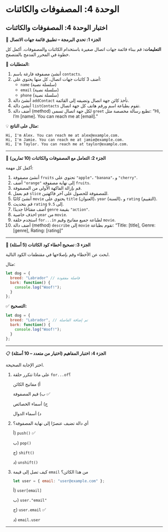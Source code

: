 # الوحدة 4: المصفوفات والكائنات

## اختبار الوحدة 4: المصفوفات والكائنات

📝 **الجزء 1: تحدي البرمجة – تطبيق قائمة جهات الاتصال**

**التعليمات:**
قم ببناء قائمة جهات اتصال صغيرة باستخدام الكائنات والمصفوفات. أكمل كل خطوة في المحرر المدمج بالمتصفح.

💼 **المتطلبات:**
1.  أنشئ مصفوفة فارغة باسم `contacts`.
2.  أضف 3 كائنات جهات اتصال، كل منها يحتوي على:
    * `name` (سلسلة نصية)
    * `email` (سلسلة نصية)
    * `phone` (سلسلة نصية)
3.  أنشئ دالة `addContact` تأخذ كائن جهة اتصال وتضيفه إلى القائمة.
4.  أنشئ دالة `listContacts` تقوم بطباعة اسم ورقم هاتف كل جهة اتصال.
5.  أضف دالة (method) لكل جهة اتصال تسمى `greet` تطبع رسالة مخصصة مثل:
    “Hi, I’m [name]. You can reach me at [email].”

💡 **مثال على الناتج:**
```
Hi, I'm Alex. You can reach me at alex@example.com.
Hi, I'm Jamie. You can reach me at jamie@example.com.
Hi, I'm Taylor. You can reach me at taylor@example.com.
```

---

🧩 **الجزء 2: التعامل مع المصفوفات والكائنات (10 تمارين)**

أكمل كل مهمة:
1.  أنشئ مصفوفة `fruits` تحتوي على `"apple"`، `"banana"`، و `"cherry"`.
2.  أضف `"orange"` إلى نهاية مصفوفة `fruits`.
3.  قم بإزالة الفاكهة الأولى من المصفوفة.
4.  قم بعمل `slice` للمصفوفة للحصول على آخر فاكهتين.
5.  أنشئ كائنًا `movie` يحتوي على `title` (العنوان)، `year` (السنة)، و `rating` (التقييم).
6.  قم بتحديث `rating` إلى `9.5`.
7.  أضف مفتاحًا جديدًا `genre` بقيمة `"action"`.
8.  احذف خاصية `year` من `movie`.
9.  استخدم حلقة `for...in` لطباعة جميع مفاتيح وقيم `movie`.
10. أضف دالة (method) `describe` إلى `movie` تقوم بطباعة:
    “Title: [title], Genre: [genre], Rating: [rating]”

---

🐞 **الجزء 3: تصحيح أخطاء كود الكائنات (5 أسئلة)**

ابحث عن الأخطاء وقم بإصلاحها في مقتطفات الكود التالية.

مثال:
```javascript
let dog = {
  breed: "Labrador" // فاصلة مفقودة
  bark: function() {
    console.log("Woof!");
  }
};
```

✅ **التصحيح:**
```javascript
let dog = {
  breed: "Labrador", // تم إضافة الفاصلة
  bark: function() {
    console.log("Woof!");
  }
};
```

---

📋 **الجزء 4: اختبار المفاهيم (اختيار من متعدد – 10 أسئلة)**

اختر الإجابة الصحيحة.
1.  على ماذا تتكرر حلقة `for...of`؟

    أ) مفاتيح الكائن

    ب) قيم المصفوفة ✅

    ج) أسماء الخصائص

    د) أسماء الدوال

2.  أي دالة تضيف عنصرًا إلى نهاية المصفوفة؟

    أ) `push()` ✅

    ب) `pop()`

    ج) `shift()`

    د) `unshift()`

3.  كيف تصل إلى قيمة `email` من هذا الكائن؟

    ```javascript
    let user = { email: "user@example.com" };
    ```

    أ) `user[email]`

    ب) `user."email"`

    ج) `user.email` ✅

    د) `email.user`


---